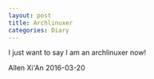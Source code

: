 ```yaml
---
layout: post
title: Archlinuxer
categories: Diary
---
```

I just want to say I am an archlinuxer now!


Allen
Xi'An
2016-03-20